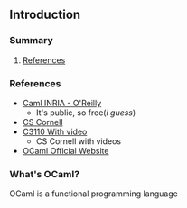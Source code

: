 ## Introduction

### Summary
1. [References](#references)

### References
- [Caml INRIA - O'Reilly](https://caml.inria.fr/pub/docs/oreilly-book/html/index.html)
  - It's public, so free(_i guess_)
- [CS Cornell](https://www.cs.cornell.edu/courses/cs3110/2019sp/textbook/intro/intro.html)
- [C3110 With video](https://cs3110.github.io/textbook/cover.html)
  - CS Cornell with videos
- [OCaml Official Website](https://ocaml.org/)

### What's OCaml?
OCaml is a functional programming language
